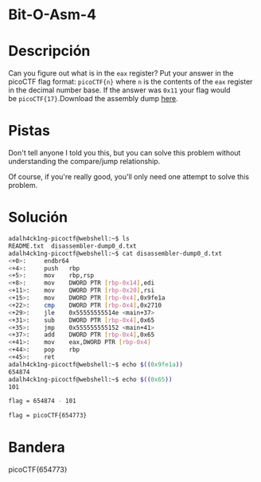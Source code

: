 # Bit-O-Asm-4

# Descripción
Can you figure out what is in the `eax` register? Put your answer in the picoCTF flag format: `picoCTF{n}` where `n` is the contents of the `eax` register in the decimal number base. If the answer was `0x11` your flag would be `picoCTF{17}`.Download the assembly dump [here](https://artifacts.picoctf.net/c/511/disassembler-dump0_d.txt).
# Pistas
Don't tell anyone I told you this, but you can solve this problem without understanding the compare/jump relationship.

Of course, if you're really good, you'll only need one attempt to solve this problem.
# Solución

```bash
adalh4ck1ng-picoctf@webshell:~$ ls
README.txt  disassembler-dump0_d.txt
adalh4ck1ng-picoctf@webshell:~$ cat disassembler-dump0_d.txt 
<+0>:     endbr64 
<+4>:     push   rbp
<+5>:     mov    rbp,rsp
<+8>:     mov    DWORD PTR [rbp-0x14],edi
<+11>:    mov    QWORD PTR [rbp-0x20],rsi
<+15>:    mov    DWORD PTR [rbp-0x4],0x9fe1a
<+22>:    cmp    DWORD PTR [rbp-0x4],0x2710
<+29>:    jle    0x55555555514e <main+37>
<+31>:    sub    DWORD PTR [rbp-0x4],0x65
<+35>:    jmp    0x555555555152 <main+41>
<+37>:    add    DWORD PTR [rbp-0x4],0x65
<+41>:    mov    eax,DWORD PTR [rbp-0x4]
<+44>:    pop    rbp
<+45>:    ret
adalh4ck1ng-picoctf@webshell:~$ echo $((0x9fe1a))
654874
adalh4ck1ng-picoctf@webshell:~$ echo $((0x65))
101

flag = 654874 - 101

flag = picoCTF{654773}
```

# Bandera
picoCTF{654773}